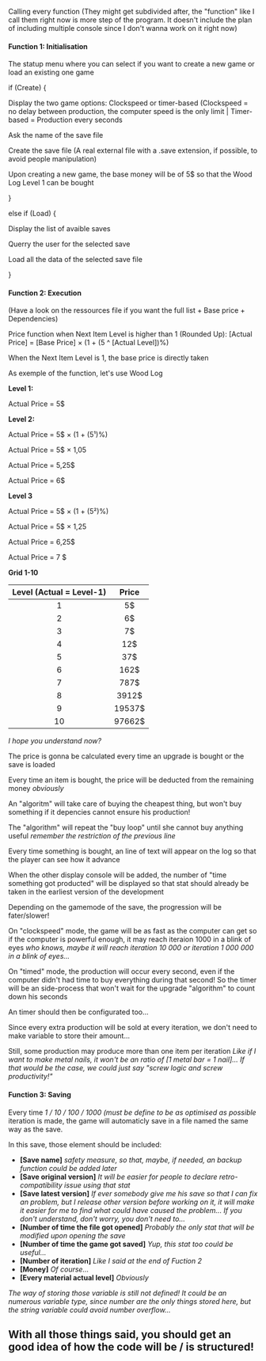 ﻿Calling every function (They might get subdivided after, the "function" like I call them right now is more step of the program. It doesn't include the plan of including multiple console since I don't wanna work on it right now)

#### Function 1: Initialisation

The statup menu where you can select if you want to create a new game or load an existing one game

if (Create) {

Display the two game options: Clockspeed or timer-based (Clockspeed = no delay between production, the computer speed is the only limit | Timer-based = Production every seconds

Ask the name of the save file

Create the save file (A real external file with a .save extension, if possible, to avoid people manipulation)

Upon creating a new game, the base money will be of 5$ so that the Wood Log Level 1 can be bought

}

else if (Load) {

Display the list of avaible saves

Querry the user for the selected save

Load all the data of the selected save file

}


#### Function 2: Execution

(Have a look on the ressources file if you want the full list + Base price + Dependencies)

Price function when Next Item Level is higher than 1 (Rounded Up): [Actual Price] = [Base Price] × (1 + (5 ^ [Actual Level])%)

When the Next Item Level is 1, the base price is directly taken

As exemple of the function, let's use Wood Log

**Level 1:**

Actual Price = 5$

**Level 2:**

Actual Price = 5$ × (1 + (5¹)%)

Actual Price = 5$ × 1,05

Actual Price = 5,25$

Actual Price = 6$

**Level 3**

Actual Price = 5$ × (1 + (5²)%)

Actual Price = 5$ × 1,25

Actual Price = 6,25$

Actual Price = 7 $

**Grid 1-10**

| Level (Actual = Level-1) |  Price |
|:------------------------:|:------:|
|             1            |   5$   |
|             2            |   6$   |
|             3            |   7$   |
|             4            |   12$  |
|             5            |   37$  |
|             6            |  162$  |
|             7            |  787$  |
|             8            |  3912$ |
|             9            | 19537$ |
|            10            | 97662$ |

*I hope you understand now?*

The price is gonna be calculated every time an upgrade is bought or the save is loaded

Every time an item is bought, the price will be deducted from the remaining money *obviously*

An "algoritm" will take care of buying the cheapest thing, but won't buy something if it depencies cannot ensure his production!

The "algorithm" will repeat the "buy loop" until she cannot buy anything useful *remember the restriction of the previous line*

Every time something is bought, an line of text will appear on the log so that the player can see how it advance

When the other display console will be added, the number of "time something got producted" will be displayed so that stat should already be taken in the earliest version of the development

Depending on the gamemode of the save, the progression will be fater/slower!

On "clockspeed" mode, the game will be as fast as the computer can get so if the computer is powerful enough, it may reach iteraion 1000 in a blink of eyes *who knows, maybe it will reach iteration 10 000 or iteration 1 000 000 in a blink of eyes...*

On "timed" mode, the production will occur every second, even if the computer didn't had time to buy everything during that second! So the timer will be an side-process that won't wait for the upgrade "algorithm" to count down his seconds

An timer should then be configurated too...

Since every extra production will be sold at every iteration, we don't need to make variable to store their amount...

Still, some production may produce more than one item per iteration *Like if I want to make metal nails, it won't be an ratio of [1 metal bar = 1 nail]... If that would be the case, we could just say "screw logic and screw productivity!"*

#### Function 3: Saving

Every time *1 / 10 / 100 / 1000 (must be define to be as optimised as possible* iteration is made, the game will automaticly save in a file named the same way as the save.

In this save, those element should be included:
- **[Save name]** *safety measure, so that, maybe, if needed, an backup function could be added later*
- **[Save original version]** *It will be easier for people to declare retro-compatibility issue using that stat*
- **[Save latest version]** *If ever somebody give me his save so that I can fix an problem, but I release other version before working on it, it will make it easier for me to find what could have caused the problem... If you don't understand, don't worry, you don't need to...*
- **[Number of time the file got opened]** *Probably the only stat that will be modified upon opening the save*
- **[Number of time the game got saved]** *Yup, this stat too could be useful...*
- **[Number of iteration]** *Like I said at the end of Fuction 2*
- **[Money]** *Of course...*
- **[Every material actual level]** *Obviously*

*The way of storing those variable is still not defined! It could be an numerous variable type, since number are the only things stored here, but the string variable could avoid number overflow...*

With all those things said, you should get an good idea of how the code will be / is structured!
-